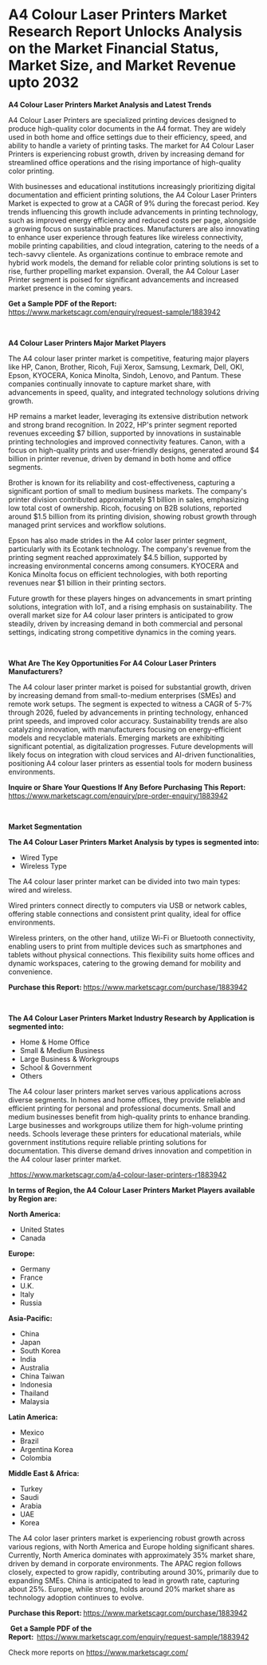 <p><h1>A4 Colour Laser Printers Market Research Report Unlocks Analysis on the Market Financial Status, Market Size, and Market Revenue upto 2032</h1></p><p><strong>A4 Colour Laser Printers Market Analysis and Latest Trends</strong></p>
<p><p>A4 Colour Laser Printers are specialized printing devices designed to produce high-quality color documents in the A4 format. They are widely used in both home and office settings due to their efficiency, speed, and ability to handle a variety of printing tasks. The market for A4 Colour Laser Printers is experiencing robust growth, driven by increasing demand for streamlined office operations and the rising importance of high-quality color printing.</p><p>With businesses and educational institutions increasingly prioritizing digital documentation and efficient printing solutions, the A4 Colour Laser Printers Market is expected to grow at a CAGR of 9% during the forecast period. Key trends influencing this growth include advancements in printing technology, such as improved energy efficiency and reduced costs per page, alongside a growing focus on sustainable practices. Manufacturers are also innovating to enhance user experience through features like wireless connectivity, mobile printing capabilities, and cloud integration, catering to the needs of a tech-savvy clientele. As organizations continue to embrace remote and hybrid work models, the demand for reliable color printing solutions is set to rise, further propelling market expansion. Overall, the A4 Colour Laser Printer segment is poised for significant advancements and increased market presence in the coming years.</p></p>
<p><strong>Get a Sample PDF of the Report:&nbsp;</strong> <a href="https://www.marketscagr.com/enquiry/request-sample/1883942?utm_campaign=3222&utm_medium=2&utm_source=Github&utm_content=ia&utm_term=11042025&utm_id=a4-colour-laser-printers">https://www.marketscagr.com/enquiry/request-sample/1883942</a></p>
<p>&nbsp;</p>
<p><strong>A4 Colour Laser Printers Major Market Players</strong></p>
<p><p>The A4 colour laser printer market is competitive, featuring major players like HP, Canon, Brother, Ricoh, Fuji Xerox, Samsung, Lexmark, Dell, OKI, Epson, KYOCERA, Konica Minolta, Sindoh, Lenovo, and Pantum. These companies continually innovate to capture market share, with advancements in speed, quality, and integrated technology solutions driving growth.</p><p>HP remains a market leader, leveraging its extensive distribution network and strong brand recognition. In 2022, HP's printer segment reported revenues exceeding $7 billion, supported by innovations in sustainable printing technologies and improved connectivity features. Canon, with a focus on high-quality prints and user-friendly designs, generated around $4 billion in printer revenue, driven by demand in both home and office segments.</p><p>Brother is known for its reliability and cost-effectiveness, capturing a significant portion of small to medium business markets. The company's printer division contributed approximately $1 billion in sales, emphasizing low total cost of ownership. Ricoh, focusing on B2B solutions, reported around $1.5 billion from its printing division, showing robust growth through managed print services and workflow solutions.</p><p>Epson has also made strides in the A4 color laser printer segment, particularly with its Ecotank technology. The company's revenue from the printing segment reached approximately $4.5 billion, supported by increasing environmental concerns among consumers. KYOCERA and Konica Minolta focus on efficient technologies, with both reporting revenues near $1 billion in their printing sectors.</p><p>Future growth for these players hinges on advancements in smart printing solutions, integration with IoT, and a rising emphasis on sustainability. The overall market size for A4 colour laser printers is anticipated to grow steadily, driven by increasing demand in both commercial and personal settings, indicating strong competitive dynamics in the coming years.</p></p>
<p>&nbsp;</p>
<p><strong>What Are The Key Opportunities For A4 Colour Laser Printers Manufacturers?</strong></p>
<p><p>The A4 colour laser printer market is poised for substantial growth, driven by increasing demand from small-to-medium enterprises (SMEs) and remote work setups. The segment is expected to witness a CAGR of 5-7% through 2026, fueled by advancements in printing technology, enhanced print speeds, and improved color accuracy. Sustainability trends are also catalyzing innovation, with manufacturers focusing on energy-efficient models and recyclable materials. Emerging markets are exhibiting significant potential, as digitalization progresses. Future developments will likely focus on integration with cloud services and AI-driven functionalities, positioning A4 colour laser printers as essential tools for modern business environments.</p></p>
<p><strong>Inquire or Share Your Questions If Any Before Purchasing This Report:</strong> <a href="https://www.marketscagr.com/enquiry/pre-order-enquiry/1883942?utm_campaign=3222&utm_medium=2&utm_source=Github&utm_content=ia&utm_term=11042025&utm_id=a4-colour-laser-printers">https://www.marketscagr.com/enquiry/pre-order-enquiry/1883942</a></p>
<p>&nbsp;</p>
<p><strong>Market Segmentation</strong></p>
<p><strong>The A4 Colour Laser Printers Market Analysis by types is segmented into:</strong></p>
<p><ul><li>Wired Type</li><li>Wireless Type</li></ul></p>
<p><p>The A4 colour laser printer market can be divided into two main types: wired and wireless. </p><p>Wired printers connect directly to computers via USB or network cables, offering stable connections and consistent print quality, ideal for office environments. </p><p>Wireless printers, on the other hand, utilize Wi-Fi or Bluetooth connectivity, enabling users to print from multiple devices such as smartphones and tablets without physical connections. This flexibility suits home offices and dynamic workspaces, catering to the growing demand for mobility and convenience.</p></p>
<p><strong>Purchase this Report:&nbsp;</strong><a href="https://www.marketscagr.com/purchase/1883942?utm_campaign=3222&utm_medium=2&utm_source=Github&utm_content=ia&utm_term=11042025&utm_id=a4-colour-laser-printers">https://www.marketscagr.com/purchase/1883942</a></p>
<p>&nbsp;</p>
<p><strong>The A4 Colour Laser Printers Market Industry Research by Application is segmented into:</strong></p>
<p><ul><li>Home & Home Office</li><li>Small & Medium Business</li><li>Large Business & Workgroups</li><li>School & Government</li><li>Others</li></ul></p>
<p><p>The A4 colour laser printers market serves various applications across diverse segments. In homes and home offices, they provide reliable and efficient printing for personal and professional documents. Small and medium businesses benefit from high-quality prints to enhance branding. Large businesses and workgroups utilize them for high-volume printing needs. Schools leverage these printers for educational materials, while government institutions require reliable printing solutions for documentation. This diverse demand drives innovation and competition in the A4 colour laser printer market.</p></p>
<p><a href="https://www.marketscagr.com/a4-colour-laser-printers-r1883942?utm_campaign=3222&utm_medium=2&utm_source=Github&utm_content=ia&utm_term=11042025&utm_id=a4-colour-laser-printers">&nbsp;https://www.marketscagr.com/a4-colour-laser-printers-r1883942</a></p>
<p><strong>In terms of Region, the A4 Colour Laser Printers Market Players available by Region are:</strong></p>
<p>
    <p> <strong> North America: </strong>
        <ul>
            <li>United States</li>
            <li>Canada</li>
        </ul>
        </p> 
    <p> <strong> Europe: </strong>
        <ul>
            <li>Germany</li>
            <li>France</li>
            <li>U.K.</li>
            <li>Italy</li>
            <li>Russia</li>
        </ul>
        </p> 
    <p> <strong> Asia-Pacific: </strong>
        <ul>
            <li>China</li>
            <li>Japan</li>
            <li>South Korea</li>
            <li>India</li>
            <li>Australia</li>
            <li>China Taiwan</li>
            <li>Indonesia</li>
            <li>Thailand</li>
            <li>Malaysia</li>
        </ul>
        </p> 
    <p> <strong> Latin America: </strong>
        <ul>
            <li>Mexico</li>
            <li>Brazil</li>
            <li>Argentina Korea</li>
            <li>Colombia</li>
        </ul>
        </p> 
    <p> <strong> Middle East & Africa: </strong>
        <ul>
            <li>Turkey</li>
            <li>Saudi</li>
            <li>Arabia</li>
            <li>UAE</li>
            <li>Korea</li>
        </ul>
    </p>
    </p>
<p><p>The A4 color laser printers market is experiencing robust growth across various regions, with North America and Europe holding significant shares. Currently, North America dominates with approximately 35% market share, driven by demand in corporate environments. The APAC region follows closely, expected to grow rapidly, contributing around 30%, primarily due to expanding SMEs. China is anticipated to lead in growth rate, capturing about 25%. Europe, while strong, holds around 20% market share as technology adoption continues to evolve.</p></p>
<p><strong>Purchase this Report: </strong><a href="https://www.marketscagr.com/purchase/1883942?utm_campaign=3222&utm_medium=2&utm_source=Github&utm_content=ia&utm_term=11042025&utm_id=a4-colour-laser-printers">https://www.marketscagr.com/purchase/1883942</a></p>
<p>&nbsp;<strong>Get a Sample PDF of the Report:&nbsp;&nbsp;</strong><a href="https://www.marketscagr.com/enquiry/request-sample/1883942?utm_campaign=3222&utm_medium=2&utm_source=Github&utm_content=ia&utm_term=11042025&utm_id=a4-colour-laser-printers">https://www.marketscagr.com/enquiry/request-sample/1883942</a></p>
<p><strong></strong></p>
<p>Check more reports on <a href="https://www.marketscagr.com/?utm_campaign=3222&utm_medium=2&utm_source=Github&utm_content=ia&utm_term=11042025&utm_id=a4-colour-laser-printers">https://www.marketscagr.com/</a></p>